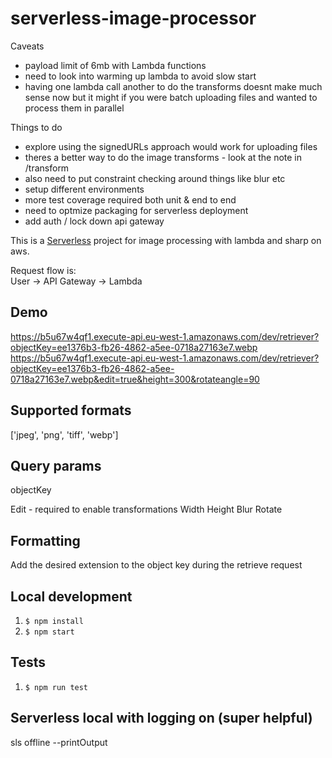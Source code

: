 # serverless-image-processor


Caveats
- payload limit of 6mb with Lambda functions
- need to look into warming up lambda to avoid slow start
- having one lambda call another to do the transforms doesnt make much sense now but it might if you were batch uploading files and wanted to process them in parallel 

Things to do
- explore using the signedURLs approach would work for uploading files
- theres a better way to do the image transforms - look at the note in /transform
- also need to put constraint checking around things like blur etc
- setup different environments
- more test coverage required both unit & end to end
- need to optmize packaging for serverless deployment
- add auth / lock down api gateway


This is a [Serverless](https://serverless.com) project for image processing with lambda and sharp on aws. 

Request flow is:  
User -> API Gateway -> Lambda

## Demo
https://b5u67w4qf1.execute-api.eu-west-1.amazonaws.com/dev/retriever?objectKey=ee1376b3-fb26-4862-a5ee-0718a27163e7.webp
https://b5u67w4qf1.execute-api.eu-west-1.amazonaws.com/dev/retriever?objectKey=ee1376b3-fb26-4862-a5ee-0718a27163e7.webp&edit=true&height=300&rotateangle=90

## Supported formats
['jpeg', 'png', 'tiff', 'webp']

## Query params
objectKey 

Edit - required to enable transformations
Width
Height
Blur
Rotate

## Formatting
Add the desired extension to the object key during the retrieve request

## Local development
1. ```$ npm install```
2. ```$ npm start```

## Tests
1. ```$ npm run test```

## Serverless local with logging on (super helpful)
sls offline --printOutput